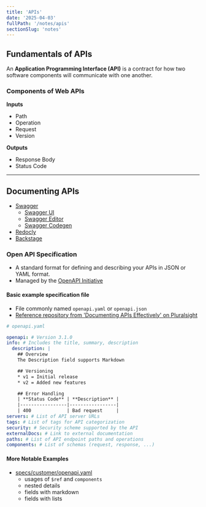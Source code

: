 ```yaml
---
title: 'APIs'
date: '2025-04-03'
fullPath: '/notes/apis'
sectionSlug: 'notes'
---
```


## Fundamentals of APIs

An **Application Programming Interface (API)** is a contract for how two software components will communicate with one another.

### Components of Web APIs

**Inputs**
- Path
- Operation
- Request
- Version

**Outputs**
- Response Body
- Status Code

---

## Documenting APIs

- [Swagger](https://swagger.io/)
  - [Swagger UI](https://swagger.io/tools/swagger-ui/)
  - [Swagger Editor](https://swagger.io/tools/swagger-editor/)
  - [Swagger Codegen](https://swagger.io/tools/swagger-codegen/)
- [Redocly](https://redocly.com/)
- [Backstage](https://backstage.io/)

### Open API Specification

- A standard format for defining and describing your APIs in JSON or YAML format.
- Managed by the [OpenAPI Initiative](https://www.openapis.org/)

#### Basic example specification file

- File commonly named `openapi.yaml` or `openapi.json`
- [Reference repository from 'Documenting APIs Effectively' on Pluralsight](https://github.com/saurookadook/carved-rock-fitness-openapi-spec)

```yaml
# openapi.yaml

openapi: # Version 3.1.0
info: # Includes the title, summary, description
  description: |
    ## Overview
    The Description field supports Markdown

    ## Versioning
    * v1 = Initial release
    * v2 = Added new features

    ## Error Handling
    | **Status Code** | **Description** |
    |-----------------|-----------------|
    | 400             | Bad request     |
servers: # List of API server URLs
tags: # List of tags for API categorization
security: # Security scheme supported by the API
externalDocs: # Link to external documentation
paths: # List of API endpoint paths and operations
components: # List of schemas (request, response, ...)
```

#### More Notable Examples

- [specs/customer/openapi.yaml](https://github.com/saurookadook/carved-rock-fitness-openapi-spec/blob/main/specs/customer/openapi.yaml)
  - usages of `$ref` and `components`
  - nested details
  - fields with markdown
  - fields with lists
